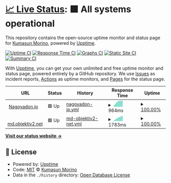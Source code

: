 # [📈 Live Status](https://Neustrashimy.github.io/upptime): <!--live status--> **🟩 All systems operational**

This repository contains the open-source uptime monitor and status page for [Kumasun Morino](https://Neustrashimy.github.io/upptime), powered by [Upptime](https://github.com/upptime/upptime).

[![Uptime CI](https://github.com/koj-co/upptime/workflows/Uptime%20CI/badge.svg)](https://github.com/koj-co/upptime/actions?query=workflow%3A%22Uptime+CI%22)
[![Response Time CI](https://github.com/koj-co/upptime/workflows/Response%20Time%20CI/badge.svg)](https://github.com/koj-co/upptime/actions?query=workflow%3A%22Response+Time+CI%22)
[![Graphs CI](https://github.com/koj-co/upptime/workflows/Graphs%20CI/badge.svg)](https://github.com/koj-co/upptime/actions?query=workflow%3A%22Graphs+CI%22)
[![Static Site CI](https://github.com/koj-co/upptime/workflows/Static%20Site%20CI/badge.svg)](https://github.com/koj-co/upptime/actions?query=workflow%3A%22Static+Site+CI%22)
[![Summary CI](https://github.com/koj-co/upptime/workflows/Summary%20CI/badge.svg)](https://github.com/koj-co/upptime/actions?query=workflow%3A%22Summary+CI%22)

With [Upptime](https://upptime.js.org), you can get your own unlimited and free uptime monitor and status page, powered entirely by a GitHub repository. We use [Issues](https://github.com/Neustrashimy/upptime/issues) as incident reports, [Actions](https://github.com/Neustrashimy/upptime/actions) as uptime monitors, and [Pages](https://Neustrashimy.github.io/upptime) for the status page.

<!--start: status pages-->
<!-- This summary is generated by Upptime (https://github.com/upptime/upptime) -->
<!-- Do not edit this manually, your changes will be overwritten -->
<!-- prettier-ignore -->
| URL | Status | History | Response Time | Uptime |
| --- | ------ | ------- | ------------- | ------ |
| <img alt="" src="https://favicons.githubusercontent.com/nagoyadon.jp" height="13"> [Nagoyadon.jp](https://nagoyadon.jp) | 🟩 Up | [nagoyadon-jp.yml](https://github.com/Neustrashimy/upptime/commits/master/history/nagoyadon-jp.yml) | <details><summary><img alt="Response time graph" src="./graphs/nagoyadon-jp/response-time-week.png" height="20"> 964ms</summary><br><a href="https://Neustrashimy.github.io/upptime/history/nagoyadon-jp"><img alt="Response time 964" src="https://img.shields.io/endpoint?url=https%3A%2F%2Fraw.githubusercontent.com%2FNeustrashimy%2Fupptime%2Fmaster%2Fapi%2Fnagoyadon-jp%2Fresponse-time.json"></a><br><a href="https://Neustrashimy.github.io/upptime/history/nagoyadon-jp"><img alt="24-hour response time 964" src="https://img.shields.io/endpoint?url=https%3A%2F%2Fraw.githubusercontent.com%2FNeustrashimy%2Fupptime%2Fmaster%2Fapi%2Fnagoyadon-jp%2Fresponse-time-day.json"></a><br><a href="https://Neustrashimy.github.io/upptime/history/nagoyadon-jp"><img alt="7-day response time 964" src="https://img.shields.io/endpoint?url=https%3A%2F%2Fraw.githubusercontent.com%2FNeustrashimy%2Fupptime%2Fmaster%2Fapi%2Fnagoyadon-jp%2Fresponse-time-week.json"></a><br><a href="https://Neustrashimy.github.io/upptime/history/nagoyadon-jp"><img alt="30-day response time 964" src="https://img.shields.io/endpoint?url=https%3A%2F%2Fraw.githubusercontent.com%2FNeustrashimy%2Fupptime%2Fmaster%2Fapi%2Fnagoyadon-jp%2Fresponse-time-month.json"></a><br><a href="https://Neustrashimy.github.io/upptime/history/nagoyadon-jp"><img alt="1-year response time 964" src="https://img.shields.io/endpoint?url=https%3A%2F%2Fraw.githubusercontent.com%2FNeustrashimy%2Fupptime%2Fmaster%2Fapi%2Fnagoyadon-jp%2Fresponse-time-year.json"></a></details> | <details><summary><a href="https://Neustrashimy.github.io/upptime/history/nagoyadon-jp">100.00%</a></summary><a href="https://Neustrashimy.github.io/upptime/history/nagoyadon-jp"><img alt="All-time uptime 100.00%" src="https://img.shields.io/endpoint?url=https%3A%2F%2Fraw.githubusercontent.com%2FNeustrashimy%2Fupptime%2Fmaster%2Fapi%2Fnagoyadon-jp%2Fuptime.json"></a><br><a href="https://Neustrashimy.github.io/upptime/history/nagoyadon-jp"><img alt="24-hour uptime 100.00%" src="https://img.shields.io/endpoint?url=https%3A%2F%2Fraw.githubusercontent.com%2FNeustrashimy%2Fupptime%2Fmaster%2Fapi%2Fnagoyadon-jp%2Fuptime-day.json"></a><br><a href="https://Neustrashimy.github.io/upptime/history/nagoyadon-jp"><img alt="7-day uptime 100.00%" src="https://img.shields.io/endpoint?url=https%3A%2F%2Fraw.githubusercontent.com%2FNeustrashimy%2Fupptime%2Fmaster%2Fapi%2Fnagoyadon-jp%2Fuptime-week.json"></a><br><a href="https://Neustrashimy.github.io/upptime/history/nagoyadon-jp"><img alt="30-day uptime 100.00%" src="https://img.shields.io/endpoint?url=https%3A%2F%2Fraw.githubusercontent.com%2FNeustrashimy%2Fupptime%2Fmaster%2Fapi%2Fnagoyadon-jp%2Fuptime-month.json"></a><br><a href="https://Neustrashimy.github.io/upptime/history/nagoyadon-jp"><img alt="1-year uptime 100.00%" src="https://img.shields.io/endpoint?url=https%3A%2F%2Fraw.githubusercontent.com%2FNeustrashimy%2Fupptime%2Fmaster%2Fapi%2Fnagoyadon-jp%2Fuptime-year.json"></a></details>
| <img alt="" src="https://favicons.githubusercontent.com/md.objektiv2.net" height="13"> [md.objektiv2.net](https://md.objektiv2.net/web/timelines/home) | 🟩 Up | [md-objektiv2-net.yml](https://github.com/Neustrashimy/upptime/commits/master/history/md-objektiv2-net.yml) | <details><summary><img alt="Response time graph" src="./graphs/md-objektiv2-net/response-time-week.png" height="20"> 1783ms</summary><br><a href="https://Neustrashimy.github.io/upptime/history/md-objektiv2-net"><img alt="Response time 1783" src="https://img.shields.io/endpoint?url=https%3A%2F%2Fraw.githubusercontent.com%2FNeustrashimy%2Fupptime%2Fmaster%2Fapi%2Fmd-objektiv2-net%2Fresponse-time.json"></a><br><a href="https://Neustrashimy.github.io/upptime/history/md-objektiv2-net"><img alt="24-hour response time 1783" src="https://img.shields.io/endpoint?url=https%3A%2F%2Fraw.githubusercontent.com%2FNeustrashimy%2Fupptime%2Fmaster%2Fapi%2Fmd-objektiv2-net%2Fresponse-time-day.json"></a><br><a href="https://Neustrashimy.github.io/upptime/history/md-objektiv2-net"><img alt="7-day response time 1783" src="https://img.shields.io/endpoint?url=https%3A%2F%2Fraw.githubusercontent.com%2FNeustrashimy%2Fupptime%2Fmaster%2Fapi%2Fmd-objektiv2-net%2Fresponse-time-week.json"></a><br><a href="https://Neustrashimy.github.io/upptime/history/md-objektiv2-net"><img alt="30-day response time 1783" src="https://img.shields.io/endpoint?url=https%3A%2F%2Fraw.githubusercontent.com%2FNeustrashimy%2Fupptime%2Fmaster%2Fapi%2Fmd-objektiv2-net%2Fresponse-time-month.json"></a><br><a href="https://Neustrashimy.github.io/upptime/history/md-objektiv2-net"><img alt="1-year response time 1783" src="https://img.shields.io/endpoint?url=https%3A%2F%2Fraw.githubusercontent.com%2FNeustrashimy%2Fupptime%2Fmaster%2Fapi%2Fmd-objektiv2-net%2Fresponse-time-year.json"></a></details> | <details><summary><a href="https://Neustrashimy.github.io/upptime/history/md-objektiv2-net">100.00%</a></summary><a href="https://Neustrashimy.github.io/upptime/history/md-objektiv2-net"><img alt="All-time uptime 100.00%" src="https://img.shields.io/endpoint?url=https%3A%2F%2Fraw.githubusercontent.com%2FNeustrashimy%2Fupptime%2Fmaster%2Fapi%2Fmd-objektiv2-net%2Fuptime.json"></a><br><a href="https://Neustrashimy.github.io/upptime/history/md-objektiv2-net"><img alt="24-hour uptime 100.00%" src="https://img.shields.io/endpoint?url=https%3A%2F%2Fraw.githubusercontent.com%2FNeustrashimy%2Fupptime%2Fmaster%2Fapi%2Fmd-objektiv2-net%2Fuptime-day.json"></a><br><a href="https://Neustrashimy.github.io/upptime/history/md-objektiv2-net"><img alt="7-day uptime 100.00%" src="https://img.shields.io/endpoint?url=https%3A%2F%2Fraw.githubusercontent.com%2FNeustrashimy%2Fupptime%2Fmaster%2Fapi%2Fmd-objektiv2-net%2Fuptime-week.json"></a><br><a href="https://Neustrashimy.github.io/upptime/history/md-objektiv2-net"><img alt="30-day uptime 100.00%" src="https://img.shields.io/endpoint?url=https%3A%2F%2Fraw.githubusercontent.com%2FNeustrashimy%2Fupptime%2Fmaster%2Fapi%2Fmd-objektiv2-net%2Fuptime-month.json"></a><br><a href="https://Neustrashimy.github.io/upptime/history/md-objektiv2-net"><img alt="1-year uptime 100.00%" src="https://img.shields.io/endpoint?url=https%3A%2F%2Fraw.githubusercontent.com%2FNeustrashimy%2Fupptime%2Fmaster%2Fapi%2Fmd-objektiv2-net%2Fuptime-year.json"></a></details>

<!--end: status pages-->

[**Visit our status website →**](https://Neustrashimy.github.io/upptime)

## 📄 License

- Powered by: [Upptime](https://github.com/upptime/upptime)
- Code: [MIT](./LICENSE) © [Kumasun Morino](https://Neustrashimy.github.io/upptime)
- Data in the `./history` directory: [Open Database License](https://opendatacommons.org/licenses/odbl/1-0/)
